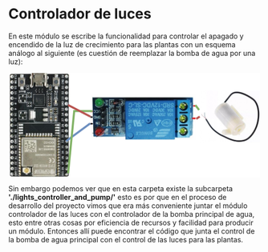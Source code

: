# Controlador de luces

En este módulo se escribe la funcionalidad para controlar el apagado y encendido de la luz de crecimiento para las plantas con un esquema análogo al siguiente (es cuestión de reemplazar la bomba de agua por una luz):

<p align="center">
<img align="center" src="https://github.com/DaveAlsina/maticas/blob/main/hardware/lights_controller/imgs/b_agua.png"
	 width = "500">
</p>



Sin embargo podemos ver que en esta carpeta existe la subcarpeta **'./lights\_controller\_and\_pump/'** esto es por que en el proceso de desarrollo del proyecto vimos que era más conveniente juntar el módulo controlador de las luces con el controlador de la bomba principal de agua, esto entre otras cosas por eficiencia de recursos y facilidad para producir un módulo. Entonces allí puede encontrar el código que junta el control de la bomba de agua principal con el control de las luces para las plantas.







